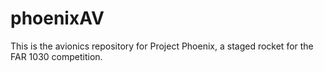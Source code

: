 # phoenixAV

This is the avionics repository for Project Phoenix, a staged rocket for the FAR 1030 competition. 
